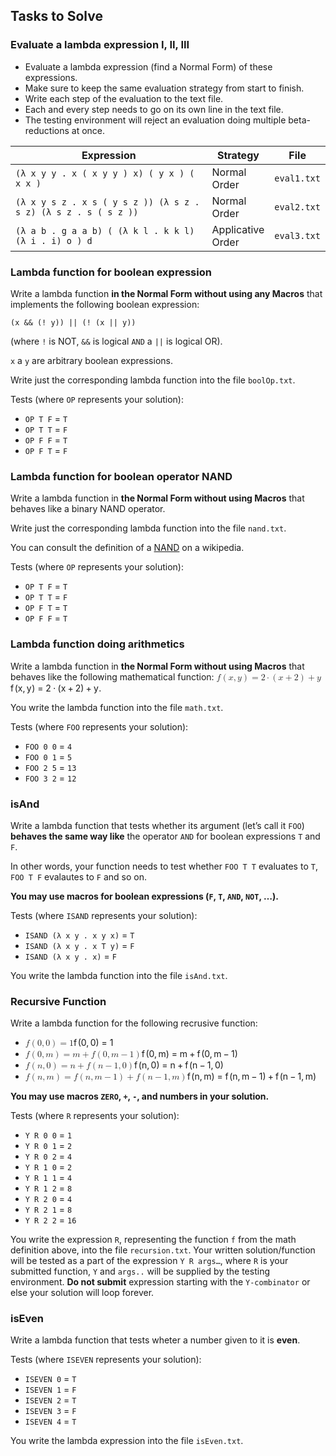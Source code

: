 <section class="doc-section level-1"><h2 id="_tasks-to-solve"><a class="anchor" href="#_tasks-to-solve" aria-hidden="true"></a>Tasks to Solve</h2><section class="doc-section level-2"><h3 id="step"><a class="anchor" href="#step" aria-hidden="true"></a>Evaluate a lambda expression I, II, III</h3><div class="ulist"><ul><li>Evaluate a lambda expression (find a Normal Form) of these expressions.</li><li>Make sure to keep the same evaluation strategy from start to finish.</li><li>Write each step of the evaluation to the text file.</li><li>Each and every step needs to go on its own line in the text file.</li><li>The testing environment will reject an evaluation doing multiple beta-reductions at once.</li></ul></div>
<div class="table-block"><table class="frame-all grid-all stretch"><colgroup><col style="width: 65.3465%;"><col style="width: 17.8217%;"><col style="width: 16.8318%;"></colgroup><thead><tr><th class="halign-left valign-top">Expression</th><th class="halign-left valign-top">Strategy</th><th class="halign-left valign-top">File</th></tr></thead><tbody><tr><td class="halign-left valign-top"><code>(λ x y y . x ( x y y ) x) ( y x ) ( x x )</code></td><td class="halign-left valign-top">Normal Order</td><td class="halign-left valign-top"><code>eval1.txt</code></td></tr><tr><td class="halign-left valign-top"><code>(λ x y s z . x s ( y s z )) (λ s z . s z) (λ s z . s ( s z ))</code></td><td class="halign-left valign-top">Normal Order</td><td class="halign-left valign-top"><code>eval2.txt</code></td></tr><tr><td class="halign-left valign-top"><code>(λ a b . g a a b) ( (λ k l . k k l) (λ i . i) o ) d</code></td><td class="halign-left valign-top">Applicative Order</td><td class="halign-left valign-top"><code>eval3.txt</code></td></tr></tbody></table></div></section>
<section class="doc-section level-2"><h3 id="logic"><a class="anchor" href="#logic" aria-hidden="true"></a>Lambda function for boolean expression</h3><p>Write a lambda function <strong>in the Normal Form without using any Macros</strong> that implements the following boolean expression:</p>
<p><code>(x &amp;&amp; (! y)) || (! (x || y))</code></p>
<p>(where <code>!</code> is NOT, <code>&amp;&amp;</code> is logical <code>AND</code> a <code>||</code> is logical OR).</p>
<p><code>x</code> a <code>y</code> are arbitrary boolean expressions.</p>
<p>Write just the corresponding lambda function into the file <code>boolOp.txt</code>.</p>
<p>Tests (where <code>OP</code> represents your solution):</p>
<div class="ulist"><ul><li><code>OP T F</code> = <code>T</code></li><li><code>OP T T</code> = <code>F</code></li><li><code>OP F F</code> = <code>T</code></li><li><code>OP F T</code> = <code>F</code></li></ul></div></section>
<section class="doc-section level-2"><h3 id="logic_nand"><a class="anchor" href="#logic_nand" aria-hidden="true"></a>Lambda function for boolean operator NAND</h3><p>Write a lambda function in <strong>the Normal Form without using Macros</strong> that behaves like a binary NAND operator.</p>
<p>Write just the corresponding lambda function into the file <code>nand.txt</code>.</p>
<p>You can consult the definition of a <a href="https://en.wikipedia.org/wiki/Logical_NAND">NAND</a> on a wikipedia.</p>
<p>Tests (where <code>OP</code> represents your solution):</p>
<div class="ulist"><ul><li><code>OP T F</code> = <code>T</code></li><li><code>OP T T</code> = <code>F</code></li><li><code>OP F T</code> = <code>T</code></li><li><code>OP F F</code> = <code>T</code></li></ul></div></section>
<section class="doc-section level-2"><h3 id="math"><a class="anchor" href="#math" aria-hidden="true"></a>Lambda function doing arithmetics</h3><p>Write a lambda function in <strong>the Normal Form without using Macros</strong> that behaves like the following mathematical function:
<span class="math" data-lang="tex"><span class="katex"><span class="katex-mathml"><math><semantics><mrow><mi>f</mi><mo>(</mo><mi>x</mi><mo separator="true">,</mo><mi>y</mi><mo>)</mo><mo>=</mo><mn>2</mn><mo>⋅</mo><mo>(</mo><mi>x</mi><mo>+</mo><mn>2</mn><mo>)</mo><mo>+</mo><mi>y</mi></mrow><annotation encoding="application/x-tex">f(x, y) = 2 \cdot (x + 2) + y</annotation></semantics></math></span><span class="katex-html" aria-hidden="true"><span class="base"><span class="strut" style="height:1em;vertical-align:-0.25em;"></span><span class="mord mathdefault" style="margin-right:0.10764em;">f</span><span class="mopen">(</span><span class="mord mathdefault">x</span><span class="mpunct">,</span><span class="mspace" style="margin-right:0.16666666666666666em;"></span><span class="mord mathdefault" style="margin-right:0.03588em;">y</span><span class="mclose">)</span><span class="mspace" style="margin-right:0.2777777777777778em;"></span><span class="mrel">=</span><span class="mspace" style="margin-right:0.2777777777777778em;"></span></span><span class="base"><span class="strut" style="height:0.64444em;vertical-align:0em;"></span><span class="mord">2</span><span class="mspace" style="margin-right:0.2222222222222222em;"></span><span class="mbin">⋅</span><span class="mspace" style="margin-right:0.2222222222222222em;"></span></span><span class="base"><span class="strut" style="height:1em;vertical-align:-0.25em;"></span><span class="mopen">(</span><span class="mord mathdefault">x</span><span class="mspace" style="margin-right:0.2222222222222222em;"></span><span class="mbin">+</span><span class="mspace" style="margin-right:0.2222222222222222em;"></span></span><span class="base"><span class="strut" style="height:1em;vertical-align:-0.25em;"></span><span class="mord">2</span><span class="mclose">)</span><span class="mspace" style="margin-right:0.2222222222222222em;"></span><span class="mbin">+</span><span class="mspace" style="margin-right:0.2222222222222222em;"></span></span><span class="base"><span class="strut" style="height:0.625em;vertical-align:-0.19444em;"></span><span class="mord mathdefault" style="margin-right:0.03588em;">y</span></span></span></span></span>.</p>
<p>You write the lambda function into the file <code>math.txt</code>.</p>
<p>Tests (where <code>FOO</code> represents your solution):</p>
<div class="ulist"><ul><li><code>FOO 0 0</code> = <code>4</code></li><li><code>FOO 0 1</code> = <code>5</code></li><li><code>FOO 2 5</code> = <code>13</code></li><li><code>FOO 3 2</code> = <code>12</code></li></ul></div></section>
<section class="doc-section level-2"><h3 id="isAnd"><a class="anchor" href="#isAnd" aria-hidden="true"></a>isAnd</h3><p>Write a lambda function that tests whether its argument (let&#8217;s call it <code>FOO</code>) <strong>behaves the same way like</strong> the operator <code>AND</code> for boolean expressions <code>T</code> and <code>F</code>.</p>
<p>In other words, your function needs to test whether <code>FOO T T</code> evaluates to <code>T</code>, <code>FOO T F</code> evalautes to <code>F</code> and so on.</p>
<p><strong>You may use macros for boolean expressions (<code>F</code>, <code>T</code>, <code>AND</code>, <code>NOT</code>, &#8230;&#8203;).</strong></p>
<p>Tests (where <code>ISAND</code> represents your solution):</p>
<div class="ulist"><ul><li><code>ISAND (λ x y . x y x)</code> = <code>T</code></li><li><code>ISAND (λ x y . x T y)</code> = <code>F</code></li><li><code>ISAND (λ x y . x)</code> = <code>F</code></li></ul></div>
<p>You write the lambda function into the file <code>isAnd.txt</code>.</p></section>
<section class="doc-section level-2"><h3 id="recursion"><a class="anchor" href="#recursion" aria-hidden="true"></a>Recursive Function</h3><p>Write a lambda function for the following recrusive function:</p>
<div class="ulist"><ul><li><span class="math" data-lang="tex"><span class="katex"><span class="katex-mathml"><math><semantics><mrow><mi>f</mi><mo>(</mo><mn>0</mn><mo separator="true">,</mo><mn>0</mn><mo>)</mo><mo>=</mo><mn>1</mn></mrow><annotation encoding="application/x-tex">f(0, 0) = 1</annotation></semantics></math></span><span class="katex-html" aria-hidden="true"><span class="base"><span class="strut" style="height:1em;vertical-align:-0.25em;"></span><span class="mord mathdefault" style="margin-right:0.10764em;">f</span><span class="mopen">(</span><span class="mord">0</span><span class="mpunct">,</span><span class="mspace" style="margin-right:0.16666666666666666em;"></span><span class="mord">0</span><span class="mclose">)</span><span class="mspace" style="margin-right:0.2777777777777778em;"></span><span class="mrel">=</span><span class="mspace" style="margin-right:0.2777777777777778em;"></span></span><span class="base"><span class="strut" style="height:0.64444em;vertical-align:0em;"></span><span class="mord">1</span></span></span></span></span></li><li><span class="math" data-lang="tex"><span class="katex"><span class="katex-mathml"><math><semantics><mrow><mi>f</mi><mo>(</mo><mn>0</mn><mo separator="true">,</mo><mi>m</mi><mo>)</mo><mo>=</mo><mi>m</mi><mo>+</mo><mi>f</mi><mo>(</mo><mn>0</mn><mo separator="true">,</mo><mi>m</mi><mo>−</mo><mn>1</mn><mo>)</mo></mrow><annotation encoding="application/x-tex">f(0, m) = m + f(0, m - 1)</annotation></semantics></math></span><span class="katex-html" aria-hidden="true"><span class="base"><span class="strut" style="height:1em;vertical-align:-0.25em;"></span><span class="mord mathdefault" style="margin-right:0.10764em;">f</span><span class="mopen">(</span><span class="mord">0</span><span class="mpunct">,</span><span class="mspace" style="margin-right:0.16666666666666666em;"></span><span class="mord mathdefault">m</span><span class="mclose">)</span><span class="mspace" style="margin-right:0.2777777777777778em;"></span><span class="mrel">=</span><span class="mspace" style="margin-right:0.2777777777777778em;"></span></span><span class="base"><span class="strut" style="height:0.66666em;vertical-align:-0.08333em;"></span><span class="mord mathdefault">m</span><span class="mspace" style="margin-right:0.2222222222222222em;"></span><span class="mbin">+</span><span class="mspace" style="margin-right:0.2222222222222222em;"></span></span><span class="base"><span class="strut" style="height:1em;vertical-align:-0.25em;"></span><span class="mord mathdefault" style="margin-right:0.10764em;">f</span><span class="mopen">(</span><span class="mord">0</span><span class="mpunct">,</span><span class="mspace" style="margin-right:0.16666666666666666em;"></span><span class="mord mathdefault">m</span><span class="mspace" style="margin-right:0.2222222222222222em;"></span><span class="mbin">−</span><span class="mspace" style="margin-right:0.2222222222222222em;"></span></span><span class="base"><span class="strut" style="height:1em;vertical-align:-0.25em;"></span><span class="mord">1</span><span class="mclose">)</span></span></span></span></span></li><li><span class="math" data-lang="tex"><span class="katex"><span class="katex-mathml"><math><semantics><mrow><mi>f</mi><mo>(</mo><mi>n</mi><mo separator="true">,</mo><mn>0</mn><mo>)</mo><mo>=</mo><mi>n</mi><mo>+</mo><mi>f</mi><mo>(</mo><mi>n</mi><mo>−</mo><mn>1</mn><mo separator="true">,</mo><mn>0</mn><mo>)</mo></mrow><annotation encoding="application/x-tex">f(n, 0) = n + f (n - 1, 0)</annotation></semantics></math></span><span class="katex-html" aria-hidden="true"><span class="base"><span class="strut" style="height:1em;vertical-align:-0.25em;"></span><span class="mord mathdefault" style="margin-right:0.10764em;">f</span><span class="mopen">(</span><span class="mord mathdefault">n</span><span class="mpunct">,</span><span class="mspace" style="margin-right:0.16666666666666666em;"></span><span class="mord">0</span><span class="mclose">)</span><span class="mspace" style="margin-right:0.2777777777777778em;"></span><span class="mrel">=</span><span class="mspace" style="margin-right:0.2777777777777778em;"></span></span><span class="base"><span class="strut" style="height:0.66666em;vertical-align:-0.08333em;"></span><span class="mord mathdefault">n</span><span class="mspace" style="margin-right:0.2222222222222222em;"></span><span class="mbin">+</span><span class="mspace" style="margin-right:0.2222222222222222em;"></span></span><span class="base"><span class="strut" style="height:1em;vertical-align:-0.25em;"></span><span class="mord mathdefault" style="margin-right:0.10764em;">f</span><span class="mopen">(</span><span class="mord mathdefault">n</span><span class="mspace" style="margin-right:0.2222222222222222em;"></span><span class="mbin">−</span><span class="mspace" style="margin-right:0.2222222222222222em;"></span></span><span class="base"><span class="strut" style="height:1em;vertical-align:-0.25em;"></span><span class="mord">1</span><span class="mpunct">,</span><span class="mspace" style="margin-right:0.16666666666666666em;"></span><span class="mord">0</span><span class="mclose">)</span></span></span></span></span></li><li><span class="math" data-lang="tex"><span class="katex"><span class="katex-mathml"><math><semantics><mrow><mi>f</mi><mo>(</mo><mi>n</mi><mo separator="true">,</mo><mi>m</mi><mo>)</mo><mo>=</mo><mi>f</mi><mo>(</mo><mi>n</mi><mo separator="true">,</mo><mi>m</mi><mo>−</mo><mn>1</mn><mo>)</mo><mo>+</mo><mi>f</mi><mo>(</mo><mi>n</mi><mo>−</mo><mn>1</mn><mo separator="true">,</mo><mi>m</mi><mo>)</mo></mrow><annotation encoding="application/x-tex">f(n, m) = f(n, m - 1) + f(n - 1, m)</annotation></semantics></math></span><span class="katex-html" aria-hidden="true"><span class="base"><span class="strut" style="height:1em;vertical-align:-0.25em;"></span><span class="mord mathdefault" style="margin-right:0.10764em;">f</span><span class="mopen">(</span><span class="mord mathdefault">n</span><span class="mpunct">,</span><span class="mspace" style="margin-right:0.16666666666666666em;"></span><span class="mord mathdefault">m</span><span class="mclose">)</span><span class="mspace" style="margin-right:0.2777777777777778em;"></span><span class="mrel">=</span><span class="mspace" style="margin-right:0.2777777777777778em;"></span></span><span class="base"><span class="strut" style="height:1em;vertical-align:-0.25em;"></span><span class="mord mathdefault" style="margin-right:0.10764em;">f</span><span class="mopen">(</span><span class="mord mathdefault">n</span><span class="mpunct">,</span><span class="mspace" style="margin-right:0.16666666666666666em;"></span><span class="mord mathdefault">m</span><span class="mspace" style="margin-right:0.2222222222222222em;"></span><span class="mbin">−</span><span class="mspace" style="margin-right:0.2222222222222222em;"></span></span><span class="base"><span class="strut" style="height:1em;vertical-align:-0.25em;"></span><span class="mord">1</span><span class="mclose">)</span><span class="mspace" style="margin-right:0.2222222222222222em;"></span><span class="mbin">+</span><span class="mspace" style="margin-right:0.2222222222222222em;"></span></span><span class="base"><span class="strut" style="height:1em;vertical-align:-0.25em;"></span><span class="mord mathdefault" style="margin-right:0.10764em;">f</span><span class="mopen">(</span><span class="mord mathdefault">n</span><span class="mspace" style="margin-right:0.2222222222222222em;"></span><span class="mbin">−</span><span class="mspace" style="margin-right:0.2222222222222222em;"></span></span><span class="base"><span class="strut" style="height:1em;vertical-align:-0.25em;"></span><span class="mord">1</span><span class="mpunct">,</span><span class="mspace" style="margin-right:0.16666666666666666em;"></span><span class="mord mathdefault">m</span><span class="mclose">)</span></span></span></span></span></li></ul></div>
<p><strong>You may use macros <code>ZERO</code>, <code>+</code>, <code>-</code>, and numbers in your solution.</strong></p>
<p>Tests (where <code>R</code> represents your solution):</p>
<div class="ulist"><ul><li><code>Y R 0 0</code> = <code>1</code></li><li><code>Y R 0 1</code> = <code>2</code></li><li><code>Y R 0 2</code> = <code>4</code></li><li><code>Y R 1 0</code> = <code>2</code></li><li><code>Y R 1 1</code> = <code>4</code></li><li><code>Y R 1 2</code> = <code>8</code></li><li><code>Y R 2 0</code> = <code>4</code></li><li><code>Y R 2 1</code> = <code>8</code></li><li><code>Y R 2 2</code> = <code>16</code></li></ul></div>
<p>You write the expression <code>R</code>, representing the function <code>f</code> from the math definition above, into the file <code>recursion.txt</code>.
Your written solution/function will be tested as a part of the expression <code>Y R args&#8230;&#8203;</code>, where <code>R</code> is your submitted function, <code>Y</code> and <code>args..</code> will be supplied by the testing environment.
<strong>Do not submit</strong> expression starting with the <code>Y-combinator</code> or else your solution will loop forever.</p></section>
<section class="doc-section level-2"><h3 id="isEven"><a class="anchor" href="#isEven" aria-hidden="true"></a>isEven</h3><p>Write a lambda function that tests wheter a number given to it is <strong>even</strong>.</p>
<p>Tests (where <code>ISEVEN</code> represents your solution):</p>
<div class="ulist"><ul><li><code>ISEVEN 0</code> = <code>T</code></li><li><code>ISEVEN 1</code> = <code>F</code></li><li><code>ISEVEN 2</code> = <code>T</code></li><li><code>ISEVEN 3</code> = <code>F</code></li><li><code>ISEVEN 4</code> = <code>T</code></li></ul></div>
<p>You write the lambda expression into the file <code>isEven.txt</code>.</p></section></section>